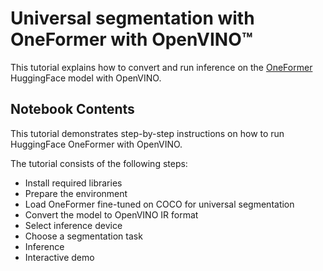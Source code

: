# Universal segmentation with OneFormer with OpenVINO™


This tutorial explains how to convert and run inference on the [OneFormer](https://huggingface.co/docs/transformers/model_doc/oneformer) HuggingFace model with OpenVINO.


## Notebook Contents

This tutorial demonstrates step-by-step instructions on how to run HuggingFace OneFormer with OpenVINO.

The tutorial consists of the following steps:
- Install required libraries
- Prepare the environment
- Load OneFormer fine-tuned on COCO for universal segmentation
- Convert the model to OpenVINO IR format
- Select inference device
- Choose a segmentation task
- Inference
- Interactive demo